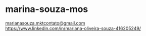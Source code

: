 # marina-souza-mos
marianasouza.mktcontato@gmail.com
https://www.linkedin.com/in/mariana-oliveira-souza-416205249/
